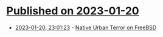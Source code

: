 # [Published on 2023-01-20](index.md)

* [2023-01-20, 23:01:23](https://lobste.rs/s/n5j67i/native_urban_terror_on_freebsd) - [Native Urban Terror on FreeBSD](https://vermaden.wordpress.com/2023/01/20/native-urban-terror-on-freebsd/)
